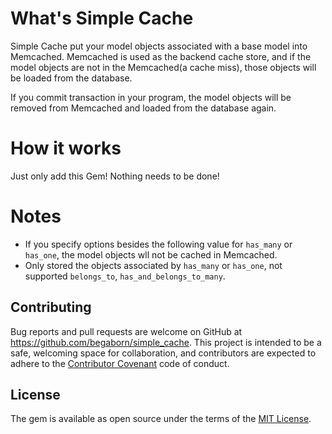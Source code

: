 # What's Simple Cache
Simple Cache put your model objects associated with a base model into Memcached. Memcached is used as the backend cache store, and if the model objects are not in the Memcached(a cache miss), those objects will be loaded from the database.

If you commit transaction in your program, the model objects will be removed from Memcached and loaded from the database again. 

# How it works 
Just only add this Gem! Nothing needs to be done! 

# Notes
- If you specify options besides the following value for `has_many` or `has_one`, the model objects wll not be cached in Memcached.
- Only stored the objects associated by `has_many` or `has_one`, not supported `belongs_to`, `has_and_belongs_to_many`.


## Contributing
Bug reports and pull requests are welcome on GitHub at https://github.com/begaborn/simple_cache. This project is intended to be a safe, welcoming space for collaboration, and contributors are expected to adhere to the [Contributor Covenant](http://contributor-covenant.org) code of conduct.

## License
The gem is available as open source under the terms of the [MIT License](https://opensource.org/licenses/MIT).